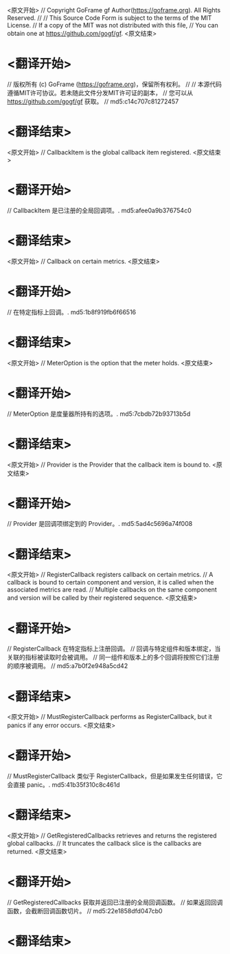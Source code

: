
<原文开始>
// Copyright GoFrame gf Author(https://goframe.org). All Rights Reserved.
//
// This Source Code Form is subject to the terms of the MIT License.
// If a copy of the MIT was not distributed with this file,
// You can obtain one at https://github.com/gogf/gf.
<原文结束>

# <翻译开始>
// 版权所有 (c) GoFrame (https://goframe.org)，保留所有权利。
//
// 本源代码遵循MIT许可协议。若未随此文件分发MIT许可证的副本，
// 您可以从 https://github.com/gogf/gf 获取。
// md5:c14c707c81272457
# <翻译结束>


<原文开始>
// CallbackItem is the global callback item registered.
<原文结束>

# <翻译开始>
// CallbackItem 是已注册的全局回调项。. md5:afee0a9b376754c0
# <翻译结束>


<原文开始>
// Callback on certain metrics.
<原文结束>

# <翻译开始>
// 在特定指标上回调。. md5:1b8f919fb6f66516
# <翻译结束>


<原文开始>
// MeterOption is the option that the meter holds.
<原文结束>

# <翻译开始>
// MeterOption 是度量器所持有的选项。. md5:7cbdb72b93713b5d
# <翻译结束>


<原文开始>
// Provider is the Provider that the callback item is bound to.
<原文结束>

# <翻译开始>
// Provider 是回调项绑定到的 Provider。. md5:5ad4c5696a74f008
# <翻译结束>


<原文开始>
// RegisterCallback registers callback on certain metrics.
// A callback is bound to certain component and version, it is called when the associated metrics are read.
// Multiple callbacks on the same component and version will be called by their registered sequence.
<原文结束>

# <翻译开始>
// RegisterCallback 在特定指标上注册回调。
// 回调与特定组件和版本绑定，当关联的指标被读取时会被调用。
// 同一组件和版本上的多个回调将按照它们注册的顺序被调用。
// md5:a7b0f2e948a5cd42
# <翻译结束>


<原文开始>
// MustRegisterCallback performs as RegisterCallback, but it panics if any error occurs.
<原文结束>

# <翻译开始>
// MustRegisterCallback 类似于 RegisterCallback，但是如果发生任何错误，它会直接 panic。. md5:41b35f310c8c461d
# <翻译结束>


<原文开始>
// GetRegisteredCallbacks retrieves and returns the registered global callbacks.
// It truncates the callback slice is the callbacks are returned.
<原文结束>

# <翻译开始>
// GetRegisteredCallbacks 获取并返回已注册的全局回调函数。
// 如果返回回调函数，会截断回调函数切片。
// md5:22e1858dfd047cb0
# <翻译结束>

